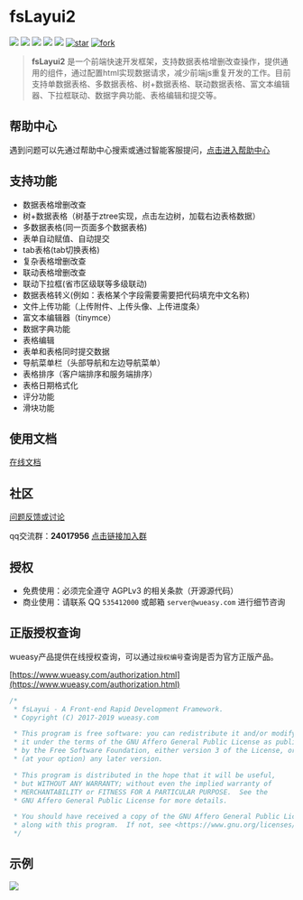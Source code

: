 # fsLayui2

[![](https://img.shields.io/github/stars/wueasy/fslayui.svg)](https://github.com/wueasy/fslayui/stargazers)
[![](https://img.shields.io/github/forks/wueasy/fslayui.svg)](https://github.com/wueasy/fslayui/network/members)
[![](https://img.shields.io/github/release/wueasy/fslayui.svg)](https://github.com/wueasy/fslayui/releases)
[![](https://img.shields.io/github/issues/wueasy/fslayui.svg)](https://github.com/wueasy/fslayui/issues)
[![](https://img.shields.io/badge/License-AGPL3.0-yellow.svg?style=flat-square)](https://github.com/wueasy/fslayui/blob/master/LICENSE)
[![star](https://gitee.com/wueasy/fslayui/badge/star.svg?theme=dark)](https://gitee.com/wueasy/fslayui/stargazers)
[![fork](https://gitee.com/wueasy/fslayui/badge/fork.svg?theme=dark)](https://gitee.com/wueasy/fslayui/members)


> **fsLayui2** 是一个前端快速开发框架，支持数据表格增删改查操作，提供通用的组件，通过配置html实现数据请求，减少前端js重复开发的工作。目前支持单数据表格、多数据表格、树+数据表格、联动数据表格、富文本编辑器、下拉框联动、数据字典功能、表格编辑和提交等。  

## 帮助中心

遇到问题可以先通过帮助中心搜索或通过智能客服提问，[点击进入帮助中心](https://help-ccs.aliyun.com/help.htm?tntInstId=_1Bd0xM0&helpCode=SCE_00005152)

## 支持功能

* 数据表格增删改查
* 树+数据表格（树基于ztree实现，点击左边树，加载右边表格数据）
* 多数据表格(同一页面多个数据表格)
* 表单自动赋值、自动提交
* tab表格(tab切换表格)
* 复杂表格增删改查
* 联动表格增删改查
* 联动下拉框(省市区级联等多级联动)
* 数据表格转义(例如：表格某个字段需要需要把代码填充中文名称)
* 文件上传功能（上传附件、上传头像、上传进度条）
* 富文本编辑器（tinymce）
* 数据字典功能
* 表格编辑
* 表单和表格同时提交数据
* 导航菜单栏（头部导航和左边导航菜单）
* 表格排序（客户端排序和服务端排序）
* 表格日期格式化
* 评分功能
* 滑块功能


## 使用文档

[在线文档](http://www.wueasy.com/docs/fslayui/)



## 社区

[问题反馈或讨论](https://github.com/wueasy/fslayui/issues)

qq交流群：**24017956** [点击链接加入群](https://jq.qq.com/?_wv=1027&k=5uImi0a)  


## 授权


* 免费使用：必须完全遵守 AGPLv3 的相关条款（开源源代码）
* 商业使用：请联系 QQ `535412000` 或邮箱 `server@wueasy.com` 进行细节咨询

## 正版授权查询

wueasy产品提供在线授权查询，可以通过`授权编号`查询是否为官方正版产品。

[https://www.wueasy.com/authorization.html](https://www.wueasy.com/authorization.html)


```java
/*
 * fsLayui - A Front-end Rapid Development Framework.
 * Copyright (C) 2017-2019 wueasy.com

 * This program is free software: you can redistribute it and/or modify
 * it under the terms of the GNU Affero General Public License as published
 * by the Free Software Foundation, either version 3 of the License, or
 * (at your option) any later version.

 * This program is distributed in the hope that it will be useful,
 * but WITHOUT ANY WARRANTY; without even the implied warranty of
 * MERCHANTABILITY or FITNESS FOR A PARTICULAR PURPOSE.  See the
 * GNU Affero General Public License for more details.

 * You should have received a copy of the GNU Affero General Public License
 * along with this program.  If not, see <https://www.gnu.org/licenses/>.
 */
```

## 示例

![](src/images/demo.gif)
